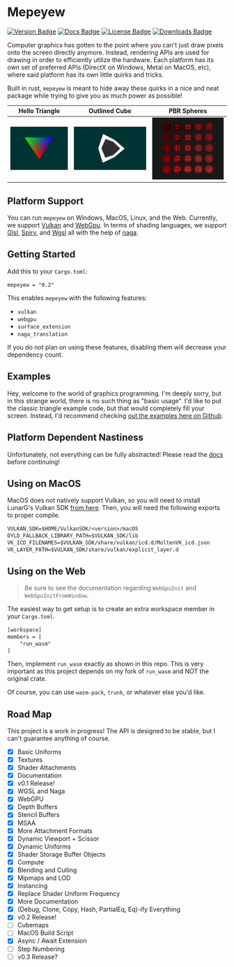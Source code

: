 # Mepeyew

[![Version Badge](https://img.shields.io/crates/v/mepeyew)](https://crates.io/crates/mepeyew)
[![Docs Badge](https://img.shields.io/docsrs/mepeyew/latest)](https://docs.rs/mepeyew/latest/mepeyew/)
[![License Badge](https://img.shields.io/crates/l/mepeyew)](LICENSE)
[![Downloads Badge](https://img.shields.io/crates/d/mepeyew)](https://crates.io/crates/mepeyew)

Computer graphics has gotten to the point where you can't just draw pixels onto
the screen directly anymore.
Instead, rendering APIs are used for drawing in order to efficiently utilize the hardware.
Each platform has its own set of preferred APIs (DirectX on Windows, Metal on
MacOS, etc), where said platform has its own little quirks and tricks.

Built in rust, `mepeyew` is meant to hide away these quirks in a nice and neat package while
trying to give you as much power as possible!

|       Hello Triangle       |          Outlined Cube          |      PBR Spheres      |
| :------------------------: | :-----------------------------: | :-------------------: |
| ![](./images/triangle.png) | ![](./images/outlined_cube.png) | ![](./images/pbr.png) |

## Platform Support

You can run `mepeyew` on Windows, MacOS, Linux, and the Web.
Currently, we support [Vulkan](https://www.vulkan.org/) and [WebGpu](https://developer.mozilla.org/en-US/docs/Web/API/WebGPU_API).
In terms of shading languages, we support [Glsl](<https://www.khronos.org/opengl/wiki/Core_Language_(GLSL)>), [Spirv](https://www.khronos.org/spir/), and [Wgsl](https://www.w3.org/TR/WGSL/) all with the help of [naga](https://github.com/gfx-rs/naga).

## Getting Started

Add this to your `Cargo.toml`:

```
mepeyew = "0.2"
```

This enables `mepeyew` with the following features:

- `vulkan`
- `webgpu`
- `surface_extension`
- `naga_translation`

If you do not plan on using these features, disabling them will decrease your dependency count.

## Examples

Hey, welcome to the world of graphics programming.
I'm deeply sorry, but in this strange world, there is no such thing as "basic usage".
I'd like to put the classic triangle example code, but that would completely fill your screen.
Instead, I'd recommend checking [out the examples here on Github](https://github.com/davnotdev/mepeyew/tree/main/examples).

## Platform Dependent Nastiness

Unfortunately, not everything can be fully abstracted!
Please read the [docs](https://docs.rs/mepeyew) before continuing!

## Using on MacOS

MacOS does not natively support Vulkan, so you will need to install LunarG's Vulkan SDK [from here](https://www.lunarg.com/vulkan-sdk/).
Then, you will need the following exports to proper compile.

```
VULKAN_SDK=$HOME/VulkanSDK/<version>/macOS
DYLD_FALLBACK_LIBRARY_PATH=$VULKAN_SDK/lib
VK_ICD_FILENAMES=$VULKAN_SDK/share/vulkan/icd.d/MoltenVK_icd.json
VK_LAYER_PATH=$VULKAN_SDK/share/vulkan/explicit_layer.d
```

## Using on the Web

> Be sure to see the documentation regarding `WebGpuInit` and `WebGpuInitFromWindow`.

The easiest way to get setup is to create an extra workspace member in your
`Cargo.toml`.

```
[workspace]
members = [
    "run_wasm"
]
```

Then, implement `run_wasm` exactly as shown in this repo.
This is very important as this project depends on my fork of `run_wasm` and
NOT the original crate.

Of course, you can use `wasm-pack`, `trunk`, or whatever else you'd like.

## Road Map

This project is a work in progress!
The API is designed to be stable, but I can't guarantee anything of course.

- [x] Basic Uniforms
- [x] Textures
- [x] Shader Attachments
- [x] Documentation
- [x] v0.1 Release!
- [x] WGSL and Naga
- [x] WebGPU
- [x] Depth Buffers
- [x] Stencil Buffers
- [x] MSAA
- [x] More Attachment Formats
- [x] Dynamic Viewport + Scissor
- [x] Dynamic Uniforms
- [x] Shader Storage Buffer Objects
- [x] Compute
- [x] Blending and Culling
- [x] Mipmaps and LOD
- [x] Instancing
- [x] Replace Shader Uniform Frequency
- [x] More Documentation
- [x] (Debug, Clone, Copy, Hash, PartialEq, Eq)-ify Everything
- [x] v0.2 Release!
- [ ] Cubemaps
- [ ] MacOS Build Script
- [x] Async / Await Extension
- [ ] Step Numbering
- [ ] v0.3 Release?
